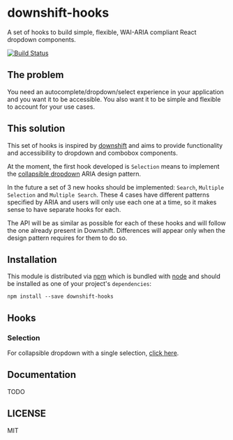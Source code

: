 # downshift-hooks

A set of hooks to build simple, flexible, WAI-ARIA compliant React dropdown components.

[![Build Status](https://travis-ci.org/silviuavram/downshift-hooks.svg?branch=master)](https://travis-ci.org/silviuavram/downshift-hooks)

## The problem

You need an autocomplete/dropdown/select experience in your application and you
want it to be accessible. You also want it to be simple and flexible to account
for your use cases.

## This solution

This set of hooks is inspired by [downshift][downshift] and aims to provide functionality and accessibility to dropdown and combobox components.

At the moment, the first hook developed is `Selection` means to implement the [collapsible dropdown][collapsible-dropdown] ARIA design pattern.

In the future a set of 3 new hooks should be implemented: `Search`, `Multiple Selection` and `Multiple Search`. These 4 cases have different patterns 
specified by ARIA and users will only use each one at a time, so it makes sense to have separate hooks for each.

The API will be as similar as possible for each of these hooks and will follow the one already present in Downshift. Differences will appear only when
the design pattern requires for them to do so.

## Installation

This module is distributed via [npm][npm] which is bundled with [node][node] and
should be installed as one of your project's `dependencies`:

```
npm install --save downshift-hooks
```

## Hooks

### Selection

For collapsible dropdown with a single selection, [click here][selection-readme].

## Documentation

TODO

## LICENSE

MIT

[npm]: https://www.npmjs.com/
[node]: https://nodejs.org
[downshift]: https://github.com/downshift-js/downshift
[collapsible-dropdown]: https://www.w3.org/TR/wai-aria-practices/examples/listbox/listbox-collapsible.html
[selection-readme]: https://github.com/silviuavram/downshift-hooks/blob/master/src/hooks/downshiftSelection/README.md
